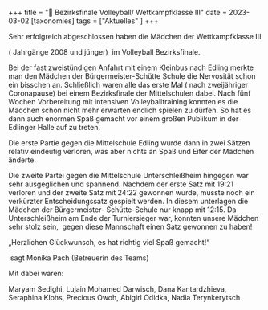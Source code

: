 +++
title = "🏐 Bezirksfinale Volleyball/ Wettkampfklasse III"
date = 2023-03-02
[taxonomies]
tags = ["Aktuelles" ]
+++

Sehr erfolgreich abgeschlossen haben die Mädchen der Wettkampfklasse III

( Jahrgänge 2008 und jünger)  im Volleyball Bezirksfinale.

Bei der fast zweistündigen Anfahrt mit einem Kleinbus nach Edling merkte man den Mädchen der Bürgermeister-Schütte Schule die Nervosität schon ein bisschen an. Schließlich waren alle das erste Mal ( nach zweijähriger Coronapause) bei einem Bezirksfinale der Mittelschulen dabei. Nach fünf Wochen Vorbereitung mit intensiven Volleyballtraining konnten es die Mädchen schon nicht mehr erwarten endlich spielen zu dürfen. So hat es dann auch enormen Spaß gemacht vor einem großen Publikum in der Edlinger Halle auf zu treten.

<!-- more -->

Die erste Partie gegen die Mittelschule Edling wurde dann in zwei Sätzen relativ eindeutig verloren, was aber nichts an Spaß und Eifer der Mädchen änderte.

Die zweite Partei gegen die Mittelschule Unterschleißheim hingegen war sehr ausgeglichen und spannend. Nachdem der erste Satz mit 19:21 verloren und der zweite Satz mit 24:22 gewonnen wurde, musste noch ein verkürzter Entscheidungssatz gespielt werden. In diesem unterlagen die Mädchen der Bürgermeister- Schütte-Schule nur knapp mit 12:15. Da Unterschleißheim am Ende der Turniersieger war, konnten unsere Mädchen sehr stolz sein,  gegen diese Mannschaft einen Satz gewonnen zu haben!

„Herzlichen Glückwunsch, es hat richtig viel Spaß gemacht!“

 sagt Monika Pach (Betreuerin des Teams)

Mit dabei waren:

Maryam Sedighi, Lujain Mohamed Darwisch, Dana Kantardzhieva, Seraphina Klohs, Precious Owoh, Abigirl Odidka, Nadia Terynkerytsch
